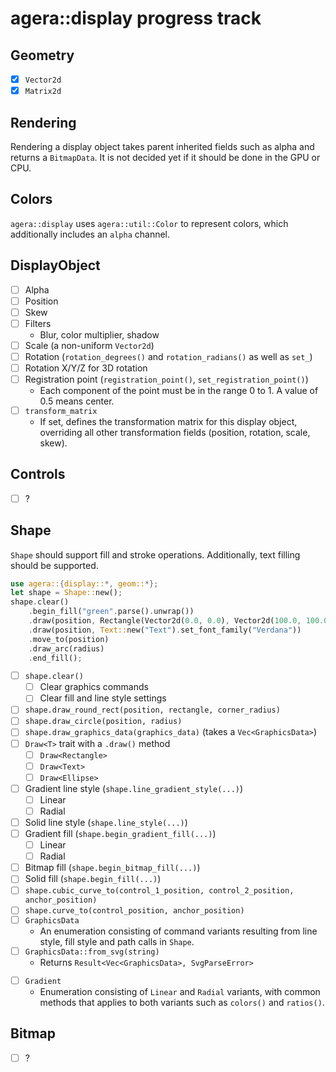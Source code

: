 # agera::display progress track

## Geometry

* [x] `Vector2d`
* [x] `Matrix2d`

## Rendering

Rendering a display object takes parent inherited fields such as alpha and returns a `BitmapData`. It is not decided yet if it should be done in the GPU or CPU.

## Colors

`agera::display` uses `agera::util::Color` to represent colors, which additionally includes an `alpha` channel.

## DisplayObject

* [ ] Alpha
* [ ] Position
* [ ] Skew
* [ ] Filters
  - Blur, color multiplier, shadow
* [ ] Scale (a non-uniform `Vector2d`)
* [ ] Rotation (`rotation_degrees()` and `rotation_radians()` as well as `set_`)
* [ ] Rotation X/Y/Z for 3D rotation
* [ ] Registration point (`registration_point()`, `set_registration_point()`)
  - Each component of the point must be in the range 0 to 1. A value of 0.5 means center.
* [ ] `transform_matrix`
  - If set, defines the transformation matrix for this display object, overriding all other transformation fields (position, rotation, scale, skew).

## Controls

* [ ] ?

## Shape

`Shape` should support fill and stroke operations. Additionally, text filling should be supported.

```rust
use agera::{display::*, geom::*};
let shape = Shape::new();
shape.clear()
    .begin_fill("green".parse().unwrap())
    .draw(position, Rectangle(Vector2d(0.0, 0.0), Vector2d(100.0, 100.0)))
    .draw(position, Text::new("Text").set_font_family("Verdana"))
    .move_to(position)
    .draw_arc(radius)
    .end_fill();
```

* [ ] `shape.clear()`
  - [ ] Clear graphics commands
  - [ ] Clear fill and line style settings
* [ ] `shape.draw_round_rect(position, rectangle, corner_radius)`
* [ ] `shape.draw_circle(position, radius)`
* [ ] `shape.draw_graphics_data(graphics_data)` (takes a `Vec<GraphicsData>`)
* [ ] `Draw<T>` trait with a `.draw()` method
  - [ ] `Draw<Rectangle>`
  - [ ] `Draw<Text>`
  - [ ] `Draw<Ellipse>`
* [ ] Gradient line style (`shape.line_gradient_style(...)`)
  - [ ] Linear
  - [ ] Radial
* [ ] Solid line style (`shape.line_style(...)`)
* [ ] Gradient fill (`shape.begin_gradient_fill(...)`)
  - [ ] Linear
  - [ ] Radial
* [ ] Bitmap fill (`shape.begin_bitmap_fill(...)`)
* [ ] Solid fill (`shape.begin_fill(...)`)
* [ ] `shape.cubic_curve_to(control_1_position, control_2_position, anchor_position)`
* [ ] `shape.curve_to(control_position, anchor_position)`
* [ ] `GraphicsData`
  - An enumeration consisting of command variants resulting from line style, fill style and path calls in `Shape`.
* [ ] `GraphicsData::from_svg(string)`
  - Returns `Result<Vec<GraphicsData>, SvgParseError>`
- [ ] `Gradient`
  - Enumeration consisting of `Linear` and `Radial` variants, with common methods that applies to both variants such as `colors()` and `ratios()`.

## Bitmap

* [ ] ?